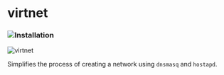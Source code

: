 # virtnet

### ![Installation](https://github.com/emreutkan/virtnet/releases/tag/v1.0.0)

![virtnet](https://github.com/emreutkan/virtnet/assets/127414322/b5f17b41-b0dd-4f3c-b63e-af03ab25e245)


Simplifies the process of creating a network using `dnsmasq` and `hostapd`.

